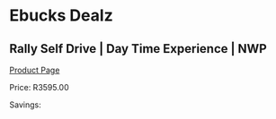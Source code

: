 
# Ebucks Dealz
## Rally Self Drive | Day Time Experience | NWP
[Product Page](https://www.ebucks.com/web/shop/productSelected.do?prodId=223578715&catId=322194367)

Price: R3595.00

Savings: 


	